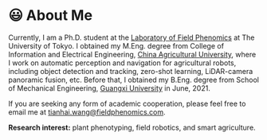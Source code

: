 # 😃 About Me
Currently, I am a Ph.D. student at the [Laboratory of Field Phenomics](https://lab.fieldphenomics.com/) at The University of Tokyo. I obtained my M.Eng. degree from College of Information and Electrical Engineering, [China Agricultural University](http://en.cau.edu.cn/), where I work on automatic perception and navigation for agricultural robots, including object detection and tracking, zero-shot learning, LiDAR-camera panoramic fusion, etc. Before that, I obtained my B.Eng. degree from School of Mechanical Engineering, [Guangxi University](https://english.gxu.edu.cn/) in June, 2021.

If you are seeking any form of academic cooperation, please feel free to email me at [tianhai.wang@fieldphenomics.com](mailto:tianhai.wang@fieldphenomics.com).

**Research interest:** plant phenotyping, field robotics, and smart agriculture.

<!-- **Research interest:** obstacle avoidance, multi-agent/robot collaboration, simultaneous localization and mapping (SLAM), object detection and tracking, semantic and instance segmentation, LiDAR-camera panoramic fusion, and related applications such as autonomous vehicles, field robotics, plant phenotyping, and smart agriculture. -->

<!-- **Announcement:** I'm looking for a challenging and satisfying Ph.D. position that will commensurate with educational background. -->